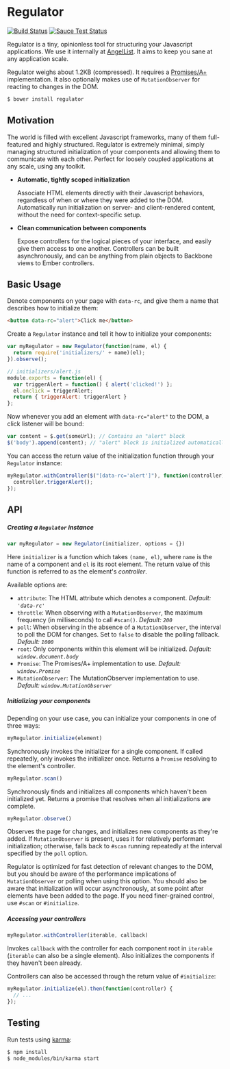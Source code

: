Regulator
=========
[![Build Status](https://travis-ci.org/AngelList/regulator.svg)](https://travis-ci.org/AngelList/regulator)
[![Sauce Test Status](https://saucelabs.com/browser-matrix/angellist-oss.svg)](https://saucelabs.com/u/angellist-oss)

Regulator is a tiny, opinionless tool for structuring your Javascript applications. We use it internally at
[AngelList](https://angel.co). It aims to keep you sane at any application scale.

Regulator weighs about 1.2KB (compressed). It requires a [Promises/A+](https://promisesaplus.com/) implementation.
It also optionally makes use of `MutationObserver` for reacting to changes in the DOM.

```bash
$ bower install regulator
```

Motivation
----------

The world is filled with excellent Javascript frameworks, many of them full-featured and highly structured. Regulator is
extremely minimal, simply managing structured initialization of your components and allowing them to communicate with
each other. Perfect for loosely coupled applications at any scale, using any toolkit.

- **Automatic, tightly scoped initialization**

  Associate HTML elements directly with their Javascript behaviors, regardless of when or where they were added to the
  DOM. Automatically run initialization on server- and client-rendered content, without the need for context-specific
  setup.

- **Clean communication between components**

  Expose controllers for the logical pieces of your interface, and easily give them access to one another. Controllers
  can be built asynchronously, and can be anything from plain objects to Backbone views to Ember controllers.

Basic Usage
-----------

Denote components on your page with `data-rc`, and give them a name that describes how to initialize them:

```html
<button data-rc="alert">Click me</button>
```

Create a `Regulator` instance and tell it how to initialize your components:

```javascript
var myRegulator = new Regulator(function(name, el) {
  return require('initializers/' + name)(el);
}).observe();
```

```javascript
// initializers/alert.js
module.exports = function(el) {
  var triggerAlert = function() { alert('clicked!') };
  el.onclick = triggerAlert;
  return { triggerAlert: triggerAlert }
};
```

Now whenever you add an element with `data-rc="alert"` to the DOM, a click listener will be bound:

```javascript
var content = $.get(someUrl); // Contains an "alert" block
$('body').append(content); // "alert" block is initialized automatically
```

You can access the return value of the initialization function through your `Regulator` instance:

```javascript
myRegulator.withController($("[data-rc='alert']"), function(controller) {
  controller.triggerAlert();
});
```

API
---

##### Creating a `Regulator` instance

```javascript
var myRegulator = new Regulator(initializer, options = {})
```

Here `initializer` is a function which takes `(name, el)`, where `name` is the name of a component
and `el` is its root element. The return value of this function is referred to as the element's _controller_.

Available options are:

- `attribute`: The HTML attribute which denotes a component. _Default: `'data-rc'`_
- `throttle`: When observing with a `MutationObserver`, the maximum frequency (in milliseconds) to call
  `#scan()`. _Default: `200`_
- `poll`: When observing in the absence of a `MutationObserver`, the interval to poll the DOM for changes.
  Set to `false` to disable the polling fallback. _Default: `1000`_
- `root`: Only components within this element will be initialized. _Default: `window.document.body`_
- `Promise`: The Promises/A+ implementation to use. _Default: `window.Promise`_
- `MutationObserver`: The MutationObserver implementation to use. _Default: `window.MutationObserver`_

##### Initializing your components

Depending on your use case, you can initialize your components in one of three ways:

```javascript
myRegulator.initialize(element)
```

Synchronously invokes the initializer for a single component. If called repeatedly, only invokes the initializer once.
Returns a `Promise` resolving to the element's controller.

```javascript
myRegulator.scan()
```

Synchronously finds and initializes all components which haven't been initialized yet. Returns a promise that resolves
when all initializations are complete.

```javascript
myRegulator.observe()
```

Observes the page for changes, and initializes new components as they're added. If `MutationObserver` is present,
uses it for relatively performant initialization; otherwise, falls back to `#scan` running repeatedly at the interval
specified by the `poll` option.

Regulator is optimized for fast detection of relevant changes to the DOM, but you should be aware of the performance
implications of `MutationObserver` or polling when using this option. You should also be aware that initialization
will occur asynchronously, at some point after elements have been added to the page. If you need finer-grained
control, use `#scan` or `#initialize`.

##### Accessing your controllers

```javascript
myRegulator.withController(iterable, callback)
```

Invokes `callback` with the controller for each component root in `iterable` (`iterable` can also be a single element).
Also initializes the components if they haven't been already.

Controllers can also be accessed through the return value of `#initialize`:
 
```javascript
myRegulator.initialize(el).then(function(controller) {
  // ...
});
```

Testing
-------

Run tests using [karma](https://karma-runner.github.io):


```bash
$ npm install
$ node_modules/bin/karma start
```
